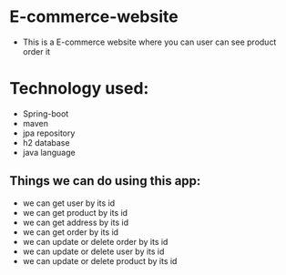 # E-commerce-website

- This is a E-commerce website where you can user can see product order it 

# Technology used:

- Spring-boot
- maven
- jpa repository
- h2 database
- java language

##  Things we can do using this app:
- we can get user by its id
- we can get product by its id
- we can get address by its id
- we can get order by its id
- we can update or delete order by its id
- we can update or delete user by its id
- we can update or delete product by its id

 


